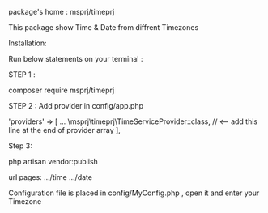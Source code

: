 package's home : msprj/timeprj

This package show Time & Date from diffrent Timezones

Installation:

Run below statements on your terminal :

STEP 1 :

composer require msprj/timeprj

STEP 2 : Add provider in config/app.php

'providers' => [
  ...
  \msprj\timeprj\TimeServiceProvider::class, // <-- add this line at the end of provider array
],

Step 3:

php artisan vendor:publish

url pages:
.../time
.../date

Configuration file is placed in config/MyConfig.php , open it and enter your Timezone

